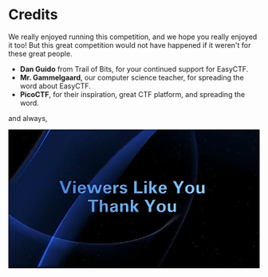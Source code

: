 # Credits

We really enjoyed running this competition, and we hope you really enjoyed it too! But this great competition would not have happened if it weren't for these great people.

* **Dan Guido** from Trail of Bits, for your continued support for EasyCTF.
* **Mr. Gammelgaard**, our computer science teacher, for spreading the word about EasyCTF.
* **PicoCTF**, for their inspiration, great CTF platform, and spreading the word.

and always,

![Viewers like you](files/viewers_like_you.png)